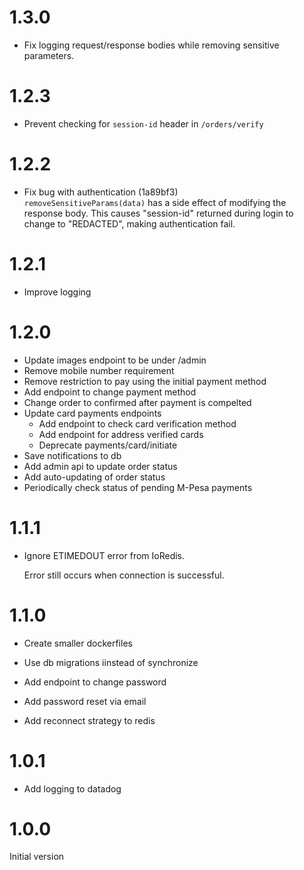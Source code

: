 # 1.3.0

- Fix logging request/response bodies while removing sensitive parameters.

# 1.2.3

- Prevent checking for `session-id` header in `/orders/verify`

# 1.2.2

- Fix bug with authentication (1a89bf3)  
  `removeSensitiveParams(data)` has a side effect of modifying the response body.
  This causes "session-id" returned during login to change to "REDACTED",
  making authentication fail.

# 1.2.1

- Improve logging

# 1.2.0

- Update images endpoint to be under /admin
- Remove mobile number requirement
- Remove restriction to pay using the initial payment method
- Add endpoint to change payment method
- Change order to confirmed after payment is compelted
- Update card payments endpoints
  - Add endpoint to check card verification method
  - Add endpoint for address verified cards
  - Deprecate payments/card/initiate
- Save notifications to db
- Add admin api to update order status
- Add auto-updating of order status
- Periodically check status of pending M-Pesa payments

# 1.1.1

- Ignore ETIMEDOUT error from IoRedis.

  Error still occurs when connection is successful.

# 1.1.0

- Create smaller dockerfiles

- Use db migrations iinstead of synchronize

- Add endpoint to change password

- Add password reset via email

- Add reconnect strategy to redis

# 1.0.1

- Add logging to datadog

# 1.0.0

Initial version
